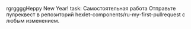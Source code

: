 rgrggggHeppy New Year!
 task:
Самостоятельная работа
Отправьте пулреквест в репозиторий hexlet-components/ru-my-first-pullrequest с любым изменением.
